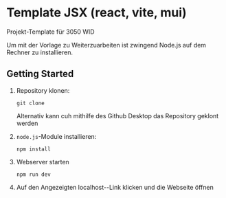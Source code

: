 # Template JSX (react, vite, mui)

Projekt-Template für 3050 WID

Um mit der Vorlage zu Weiterzuarbeiten ist zwingend Node.js auf dem Rechner zu installieren.

## Getting Started

1. Repository klonen:
   ```
   git clone
   ```
   Alternativ kann cuh mithilfe des Github Desktop das Repository geklont werden
2. `node.js`-Module installieren:
   ```
   npm install
   ```
3. Webserver starten

   ```
   npm run dev
   ```

4. Auf den Angezeigten localhost--Link klicken und die Webseite öffnen
